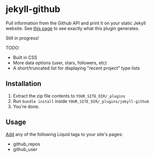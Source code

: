 # jekyll-github

Pull information from the Github API and print it on your static Jekyll website.  See [this page](http://ryanpriebe.com/projects) to see exactly what this plugin generates.

Still in progress!

TODO:
* Built in CSS
* More data options (user, stars, followers, etc)
* A short/truncated list for displaying "recent project" type lists

## Installation

1. Extract the zip file contents to `YOUR_SITE_DIR/_plugins`
2. Run `bundle install` inside `YOUR_SITE_DIR/_plugins/jekyll-github`
3. You're done.

## Usage

[Add](http://jekyllrb.com/docs/plugins/#tags) any of the following Liquid tags to your site's pages:
* github_repos
* github_user